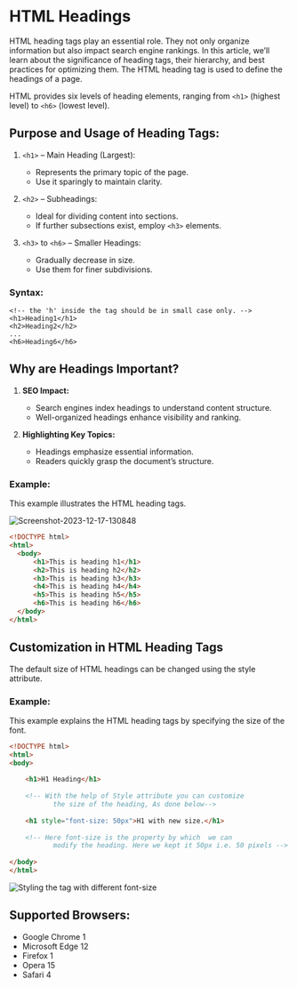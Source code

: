 # HTML Headings

HTML heading tags play an essential role. They not only organize information but also impact search engine rankings. In this article, we’ll learn about the significance of heading tags, their hierarchy, and best practices for optimizing them. The HTML heading tag is used to define the headings of a page.

HTML provides six levels of heading elements, ranging from `<h1>` (highest level) to `<h6>` (lowest level).

## Purpose and Usage of Heading Tags:

1. `<h1>` – Main Heading (Largest):
   - Represents the primary topic of the page.
   - Use it sparingly to maintain clarity.

2. `<h2>` – Subheadings:
   - Ideal for dividing content into sections.
   - If further subsections exist, employ `<h3>` elements.

3. `<h3>` to `<h6>` – Smaller Headings:
   - Gradually decrease in size.
   - Use them for finer subdivisions.

### Syntax:
```
<!-- the 'h' inside the tag should be in small case only. -->
<h1>Heading1</h1>
<h2>Heading2</h2>
...
<h6>Heading6</h6>
```

## Why are Headings Important?

1. **SEO Impact:**
   - Search engines index headings to understand content structure.
   - Well-organized headings enhance visibility and ranking.

2. **Highlighting Key Topics:**
   - Headings emphasize essential information.
   - Readers quickly grasp the document’s structure.

### Example:
This example illustrates the HTML heading tags.

![Screenshot-2023-12-17-130848](screenshot-url)

```html
<!DOCTYPE html>
<html>
  <body>
      <h1>This is heading h1</h1>
      <h2>This is heading h2</h2>
      <h3>This is heading h3</h3>
      <h4>This is heading h4</h4>
      <h5>This is heading h5</h5>
      <h6>This is heading h6</h6>
  </body>
</html>
```

## Customization in HTML Heading Tags
The default size of HTML headings can be changed using the style attribute.

### Example:
This example explains the HTML heading tags by specifying the size of the font.

```html
<!DOCTYPE html>
<html>
<body>
     
    <h1>H1 Heading</h1> 
     
    <!-- With the help of Style attribute you can customize
           the size of the heading, As done below-->
     
    <h1 style="font-size: 50px">H1 with new size.</h1> 
   
    <!-- Here font-size is the property by which  we can 
           modify the heading. Here we kept it 50px i.e. 50 pixels -->
 
</body>
</html>
```

![Styling the tag with different font-size](screenshot-url)

## Supported Browsers: 
- Google Chrome 1
- Microsoft Edge 12
- Firefox 1
- Opera 15
- Safari 4
